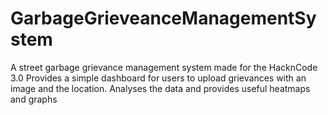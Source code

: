 # GarbageGrieveanceManagementSystem
A street garbage grievance management system made for the HacknCode 3.0
Provides a simple dashboard for users to upload grievances with an image and the location.
Analyses the data and provides useful heatmaps and graphs
